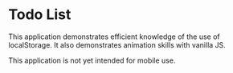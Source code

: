 # Todo List

This application demonstrates efficient knowledge of the use of localStorage. It also demonstrates animation skills with vanilla JS.

This application is not yet intended for mobile use.
